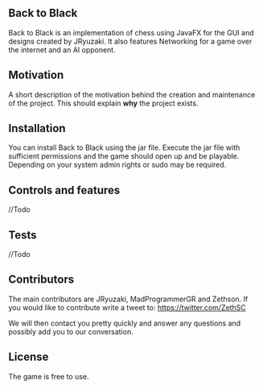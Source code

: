## Back to Black

Back to Black is an implementation of chess using JavaFX for the GUI and designs created by JRyuzaki. It also features Networking for a game over the internet and an AI opponent. 

## Motivation

A short description of the motivation behind the creation and maintenance of the project. This should explain **why** the project exists.

## Installation

You can install Back to Black using the jar file. Execute the jar file with sufficient permissions and the game should open up and be playable. Depending on your system admin rights or sudo may be required.

## Controls and features

//Todo

## Tests

//Todo

## Contributors

The main contributors are JRyuzaki, MadProgrammerGR and Zethson.
If you would like to contribute write a tweet to:
https://twitter.com/ZethSC

We will then contact you pretty quickly and answer any questions and possibly add you to our conversation.

## License

The game is free to use.
